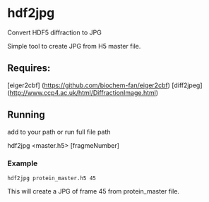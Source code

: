 # hdf2jpg
Convert HDF5 diffraction to JPG 


Simple tool to create JPG from H5 master file. 

## Requires:

[eiger2cbf] (https://github.com/biochem-fan/eiger2cbf)
[diff2jpeg] (http://www.ccp4.ac.uk/html/DiffractionImage.html)


## Running 

add to your path or run full file path 

hdf2jpg <master.h5> [fragmeNumber]

### Example

```hdf2jpg protein_master.h5 45```

This will create a JPG of frame 45 from protein_master file. 
